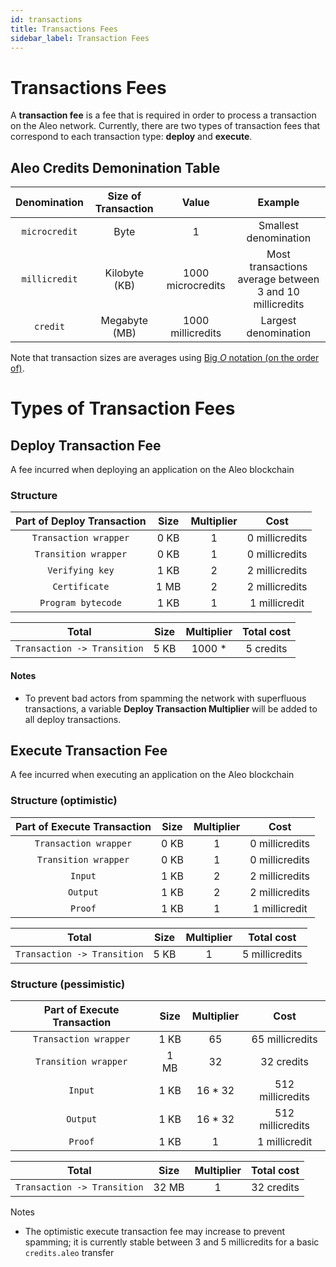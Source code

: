 ```yaml
---
id: transactions
title: Transactions Fees
sidebar_label: Transaction Fees
---
```


# Transactions Fees

A **transaction fee** is a fee that is required in order to process a transaction on the Aleo network. Currently, there are two types of transaction fees that correspond to each transaction type: **deploy** and **execute**.

## Aleo Credits Demonination Table

|Denomination|Size of Transaction|Value|Example|
|:-:|:-:|:-:|:-:|
|`microcredit`|Byte|1|Smallest denomination|
|`millicredit`|Kilobyte (KB)|1000 microcredits|Most transactions average between 3 and 10 millicredits|
|`credit`|Megabyte (MB)|1000 millicredits|Largest denomination|

Note that transaction sizes are averages using [Big _O_ notation (on the order of)](https://en.wikipedia.org/wiki/Big_O_notation).

# Types of Transaction Fees

## Deploy Transaction Fee
A fee incurred when deploying an application on the Aleo blockchain

### Structure

|Part of Deploy Transaction|Size| Multiplier|Cost|
|:-:|:-:|:-:|:-:|
|`Transaction wrapper`|0 KB|1|0 millicredits|
|`Transition wrapper`|0 KB|1|0 millicredits|
|`Verifying key`|1 KB|2|2 millicredits|
|`Certificate`|1 MB|2|2 millicredits|
|`Program bytecode`|1 KB|1|1 millicredit|

|Total|Size|Multiplier|Total cost|
|:-:|:-:|:-:|:-:|
|`Transaction -> Transition`|5 KB|1000 *|5 credits|


#### Notes
* To prevent bad actors from spamming the network with superfluous transactions, a variable **Deploy Transaction Multiplier** will be added to all deploy transactions.

## Execute Transaction Fee
A fee incurred when executing an application on the Aleo blockchain

### Structure (optimistic)

|Part of Execute Transaction|Size| Multiplier|Cost|
|:-:|:-:|:-:|:-:|
|`Transaction wrapper`|0 KB|1|0 millicredits|
|`Transition wrapper`|0 KB|1|0 millicredits|
|`Input`|1 KB|2|2 millicredits|
|`Output`|1 KB|2|2 millicredits|
|`Proof`|1 KB|1|1 millicredit|

|Total|Size|Multiplier|Total cost|
|:-:|:-:|:-:|:-:|
|`Transaction -> Transition`|5 KB|1|5 millicredits|

### Structure (pessimistic)

|Part of Execute Transaction|Size| Multiplier|Cost|
|:-:|:-:|:-:|:-:|
|`Transaction wrapper`|1 KB|65|65 millicredits|
|`Transition wrapper`|1 MB|32|32 credits|
|`Input`|1 KB|16 * 32|512 millicredits|
|`Output`|1 KB| 16 * 32|512 millicredits|
|`Proof`|1 KB|1|1 millicredit|

|Total|Size|Multiplier|Total cost|
|:-:|:-:|:-:|:-:|
|`Transaction -> Transition`|32 MB|1|32 credits|

Notes
* The optimistic execute transaction fee may increase to prevent spamming; it is currently stable between 3 and 5 millicredits for a basic `credits.aleo` transfer



